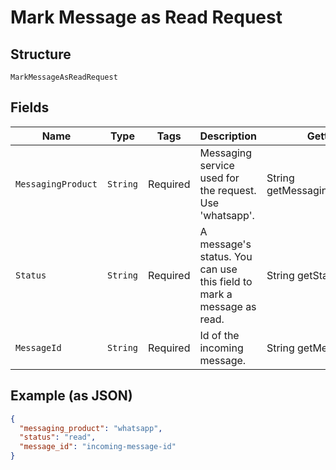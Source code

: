 
# Mark Message as Read Request

## Structure

`MarkMessageAsReadRequest`

## Fields

| Name | Type | Tags | Description | Getter | Setter |
|  --- | --- | --- | --- | --- | --- |
| `MessagingProduct` | `String` | Required | Messaging service used for the request. Use 'whatsapp'. | String getMessagingProduct() | setMessagingProduct(String messagingProduct) |
| `Status` | `String` | Required | A message's status. You can use this field to mark a message as read. | String getStatus() | setStatus(String status) |
| `MessageId` | `String` | Required | Id of the incoming message. | String getMessageId() | setMessageId(String messageId) |

## Example (as JSON)

```json
{
  "messaging_product": "whatsapp",
  "status": "read",
  "message_id": "incoming-message-id"
}
```

